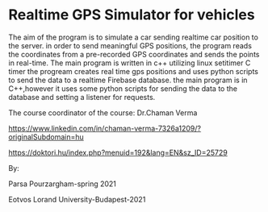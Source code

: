 # Realtime GPS Simulator for vehicles

The aim of the program is to simulate a car sending realtime car position to the server. in order to send meaningful GPS positions, the program reads the coordinates from a pre-recorded GPS coordinates and sends the points in real-time. The main program is written in c++ utilizing linux setitimer C timer the progream creates real time gps positions and uses python scripts to send the data to a realtime Firebase database. the main program is in C++,however it uses some python scripts for sending the data to the database and setting a listener for requests.

The course coordinator of the course:
Dr.Chaman Verma

https://www.linkedin.com/in/chaman-verma-7326a1209/?originalSubdomain=hu

https://doktori.hu/index.php?menuid=192&lang=EN&sz_ID=25729

By:

Parsa Pourzargham-spring 2021

Eotvos Lorand University-Budapest-2021
